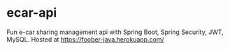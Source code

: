 # ecar-api

Fun e-car sharing management api with Spring Boot, Spring Security, JWT, MySQL.
Hosted at https://foober-java.herokuapp.com/
